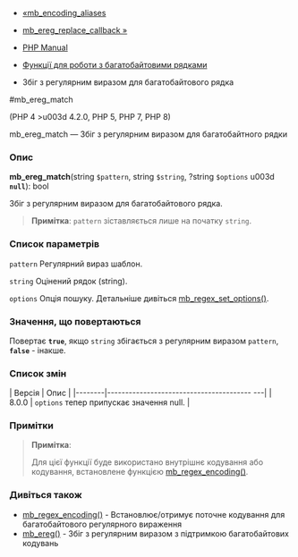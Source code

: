 - [«mb_encoding_aliases](function.mb-encoding-aliases.md)
- [mb_ereg_replace_callback »](function.mb-ereg-replace-callback.md)

- [PHP Manual](index.md)
- [Функції для роботи з багатобайтовими рядками](ref.mbstring.md)
- Збіг з регулярним виразом для багатобайтового рядка

#mb_ereg_match

(PHP 4 \>u003d 4.2.0, PHP 5, PHP 7, PHP 8)

mb_ereg_match — Збіг з регулярним виразом для багатобайтного
рядки

### Опис

**mb_ereg_match**(string `$pattern`, string `$string`, ?string
`$options` u003d **`null`**): bool

Збіг з регулярним виразом для багатобайтового рядка.

> **Примітка**: `pattern` зіставляється лише на початку `string`.

### Список параметрів

`pattern`
Регулярний вираз шаблон.

`string`
Оцінений рядок (string).

`options`
Опція пошуку. Детальніше дивіться
[mb_regex_set_options()](function.mb-regex-set-options.md).

### Значення, що повертаються

Повертає **`true`**, якщо `string` збігається з регулярним виразом
`pattern`, **`false`** - інакше.

### Список змін

| Версія | Опис |
|--------|---------------------------------------- ---|
| 8.0.0 | `options` тепер припускає значення null. |

### Примітки

> **Примітка**:
>
> Для цієї функції буде використано внутрішнє кодування або
> кодування, встановлене функцією
> [mb_regex_encoding()](function.mb-regex-encoding.md).

### Дивіться також

- [mb_regex_encoding()](function.mb-regex-encoding.md) -
Встановлює/отримує поточне кодування для багатобайтового
регулярного вираження
- [mb_ereg()](function.mb-ereg.md) - Збіг з регулярним
виразом з підтримкою багатобайтових кодувань
